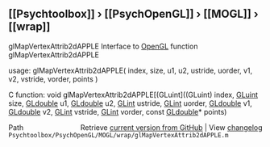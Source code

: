 ## [[Psychtoolbox]] &#8250; [[PsychOpenGL]] &#8250; [[MOGL]] &#8250; [[wrap]]

glMapVertexAttrib2dAPPLE  Interface to [OpenGL](OpenGL) function glMapVertexAttrib2dAPPLE  
  
usage:  glMapVertexAttrib2dAPPLE( index, size, u1, u2, ustride, uorder, v1, v2, vstride, vorder, points )  
  
C function:  void glMapVertexAttrib2dAPPLE[(GLuint]((GLuint) index, [GLuint](GLuint) size, [GLdouble](GLdouble) u1, [GLdouble](GLdouble) u2, [GLint](GLint) ustride, [GLint](GLint) uorder, [GLdouble](GLdouble) v1, [GLdouble](GLdouble) v2, [GLint](GLint) vstride, [GLint](GLint) vorder, const [GLdouble](GLdouble)\* points)  




<div class="code_header" style="text-align:right;">
  <span style="float:left;">Path&nbsp;&nbsp;</span> <span class="counter">Retrieve <a href=
  "https://raw.github.com/Psychtoolbox-3/Psychtoolbox-3/beta/Psychtoolbox/PsychOpenGL/MOGL/wrap/glMapVertexAttrib2dAPPLE.m">current version from GitHub</a> | View <a href=
  "https://github.com/Psychtoolbox-3/Psychtoolbox-3/commits/beta/Psychtoolbox/PsychOpenGL/MOGL/wrap/glMapVertexAttrib2dAPPLE.m">changelog</a></span>
</div>
<div class="code">
  <code>Psychtoolbox/PsychOpenGL/MOGL/wrap/glMapVertexAttrib2dAPPLE.m</code>
</div>

